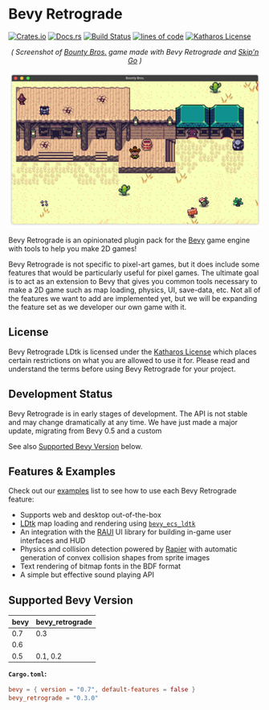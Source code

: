 # Bevy Retrograde

[![Crates.io](https://img.shields.io/crates/v/bevy_retrograde.svg)](https://crates.io/crates/bevy_retrograde)
[![Docs.rs](https://docs.rs/bevy_retrograde/badge.svg)](https://docs.rs/bevy_retrograde)
[![Build Status](https://github.com/katharostech/bevy_retrograde/actions/workflows/rust.yaml/badge.svg)](https://github.com/katharostech/bevy_retrograde/actions/workflows/rust.yaml)
[![lines of code](https://tokei.rs/b1/github/katharostech/bevy_retrograde?category=code)](https://github.com/katharostech/bevy_retrograde)
[![Katharos License](https://img.shields.io/badge/License-Katharos-blue)](https://github.com/katharostech/katharos-license)

<div align="center">
    <em>( Screenshot of <a href="https://katharostech.com/post/bounty-bros-on-web">Bounty Bros.</a> game made with Bevy Retrograde and <a href="https://github.com/katharostech/skipngo">Skip'n Go</a> )</em>
</div>

![bounty bros game screenshot](./doc/bounty_bros.png)

[skipngo]:  https://github.com/katharostech/skipngo

Bevy Retrograde is an opinionated plugin pack for the [Bevy][__link0] game engine with tools to help you make 2D games!

Bevy Retrograde is not specific to pixel-art games, but it does include some features that would be particularly useful for pixel games. The ultimate goal is to act as an extension to Bevy that gives you common tools necessary to make a 2D game such as map loading, physics, UI, save-data, etc. Not all of the features we want to add are implemented yet, but we will be expanding the feature set as we developer our own game with it.


## License

Bevy Retrograde LDtk is licensed under the [Katharos License][__link1] which places certain restrictions on what you are allowed to use it for. Please read and understand the terms before using Bevy Retrograde for your project.


## Development Status

Bevy Retrograde is in early stages of development. The API is not stable and may change dramatically at any time. We have just made a major update, migrating from Bevy 0.5 and a custom

See also [Supported Bevy Version](#supported-bevy-version) below.


## Features & Examples

Check out our [examples][__link2] list to see how to use each Bevy Retrograde feature:

 - Supports web and desktop out-of-the-box
 - [LDtk][__link3] map loading and rendering using [`bevy_ecs_ldtk`][__link4]
 - An integration with the [RAUI][__link5] UI library for building in-game user interfaces and HUD
 - Physics and collision detection powered by [Rapier][__link6] with automatic generation of convex collision shapes from sprite images
 - Text rendering of bitmap fonts in the BDF format
 - A simple but effective sound playing API


## Supported Bevy Version

| bevy | bevy_retrograde |
| --- | --- |
| 0.7 | 0.3 |
| 0.6 |  |
| 0.5 | 0.1, 0.2 |

**`Cargo.toml`:**


```toml
bevy = { version = "0.7", default-features = false }
bevy_retrograde = "0.3.0"
```



 [__link0]: https://bevyengine.org
 [__link1]: https://github.com/katharostech/katharos-license
 [__link2]: https://github.com/katharostech/bevy_retrograde/tree/master/examples#bevy-retro-examples
 [__link3]: https://ldtk.io
 [__link4]: https://crates.io/crates/bevy_ecs_ldtk/0.3.0
 [__link5]: https://crates.io/crates/RAUI
 [__link6]: https://rapier.rs/

